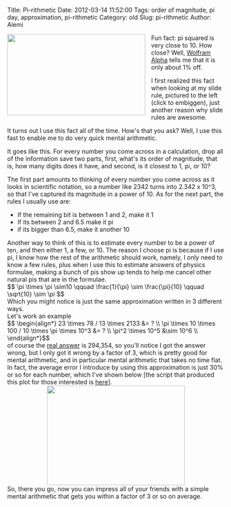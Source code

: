 Title: Pi-rithmetic
Date: 2012-03-14 11:52:00
Tags: order of magnitude, pi day, approximation, pi-rithmetic
Category: old
Slug: pi-rithmetic
Author: Alemi


<div class="separator" style="clear: both; text-align: center;"></div><div class="separator" style="clear: both; text-align: center;"></div><div class="separator" style="clear: both; text-align: center;"><a href="http://2.bp.blogspot.com/-7rfL9Iby34A/T2C3LhSj_6I/AAAAAAAAAa0/rXTR30c77bk/s1600/IMAG0200.jpg" imageanchor="1" style="clear: left; float: left; margin-bottom: 1em; margin-right: 1em;"><img border="0" height="188" src="http://2.bp.blogspot.com/-7rfL9Iby34A/T2C3LhSj_6I/AAAAAAAAAa0/rXTR30c77bk/s320/IMAG0200.jpg" width="320" /></a></div>Fun fact:  pi squared is very close to 10.  How close?  Well, <a href="http://www.wolframalpha.com/input/?i=%2810+-pi%5E2+%29%2Fpi%5E2">Wolfram Alpha</a> tells me that it is only about 1% off.

I first realized this fact when looking at my slide rule, pictured to the left (click to embiggen), just another reason why slide rules are awesome.

It turns out I use this fact all of the time.  How's that you ask?  Well, I use this fast to enable me to do very quick mental arithmetic. 
<a name='more'></a>

It goes like this.  For every number you come across in a calculation, drop all of the information save two parts, first, what's its order of magnitude, that is, how many digits does it have, and second, is it closest to 1, pi, or 10?

The first part amounts to thinking of every number you come across as it looks in scientific notation, so a number like 2342 turns into 2.342 x 10^3, so that I've captured its magnitude in a power of 10.  As for the next part, the rules I usually use are:

<ul><li>If the remaining bit is between 1 and 2, make it 1</li><li>If its between 2 and 6.5 make it pi</li><li>if its bigger than 6.5, make it another 10</li></ul><div>Another way to think of this is to estimate every number to be a power of ten, and then either 1, a few, or 10.  The reason I choose pi is because if I use pi, I know how the rest of the arithmetic should work, namely, I only need to know a few rules, plus when I use this to estimate answers of physics formulae, making a bunch of pis show up tends to help me cancel other natural pis that are in the formulae.</div><div>
</div><div>$$ \pi \times \pi \sim10 \qquad \frac{1}{\pi} \sim \frac{\pi}{10} \qquad \sqrt{10} \sim \pi $$</div><div>Which you might notice is just the same approximation written in 3 different ways.</div><div>
</div><div>Let's work an example</div><div>   $$  \begin{align*}  23 \times 78 / 13 \times 2133  &amp;= ? \\ \pi \times 10 \times 100 / 10 \times \pi \times 10^3 &amp;= ? \\ \pi^2 \times 10^5 &amp;\sim 10^6 \\ \end{align*}$$</div><div>
</div><div>of course the <a href="http://www.wolframalpha.com/input/?i=23+*+78%2F13+*+2133">real answer</a> is 294,354, so you'll notice I got the answer wrong, but I only got it wrong by a factor of 3, which is pretty good for mental arithmetic, and in particular mental arithmetic that takes no time flat.</div><div>
</div><div>In fact, the average error I introduce by using this approximation is just 30% or so for each number, which I've shown below [the script that produced this plot for those interested is <a href="https://gist.github.com/2037431">here</a>].</div><div>
</div><div class="separator" style="clear: both; text-align: center;"><a href="http://3.bp.blogspot.com/-uwGlV6y_pps/T2C90lPhmQI/AAAAAAAAAbA/k_Hl8H-y2ys/s1600/pierr.png" imageanchor="1" style="margin-left: 1em; margin-right: 1em;"><img border="0" height="231" src="http://3.bp.blogspot.com/-uwGlV6y_pps/T2C90lPhmQI/AAAAAAAAAbA/k_Hl8H-y2ys/s320/pierr.png" width="320" /></a></div><div>
</div><div>So, there you go, now you can impress all of your friends with a simple mental arithmetic that gets you within a factor of 3 or so on average.</div>
